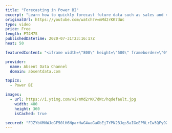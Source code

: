 ```yaml
---
title: "Forecasting in Power BI"
excerpt: "Learn how to quickly forecast future data such as sales and values with the analytics pane in Power BI."
originalUrl: https://youtube.com/watch?v=mMd2rKK7dWc
type: video
price: Free
length: PT4M7S
publishedDateTime: 2020-07-31T23:16:17Z
heat: 50

featuredContent: "<iframe width=\"800\" height=\"500\" frameborder=\"0\" src=\"https://www.youtube.com/embed/mMd2rKK7dWc\" allow=\"accelerometer; autoplay; encrypted-media; gyroscope; picture-in-picture\" allowfullscreen></iframe>"

provider:
  name: Absent Data Channel
  domain: absentdata.com

topics:
  - Power BI

images:
  - url: https://i.ytimg.com/vi/mMd2rKK7dWc/hqdefault.jpg
    width: 480
    height: 360
    isCached: true

secured: "FJZYbXMNWJoGF50lH6NparHwG4waGaObEj7YPN2BJqs5aIGeEPRLrIw3QFy9Z3wPaKxx/7G1W+gkkXe3w+J0HC0j3fwKEf08IDb0mwLzsP8dP3Ttd1F8Dlgr9Mkbuo61JsoLz3h8BNz02uTgJLjREmhHAzm6fUMyOjfK0j1qOH8a+9GJtm/vjLdzxI/IKDUV2ls9bEVa4GSZwfLHA94l3FiLr0V5pl5bC7DNKizJFmZCOhGiUSxHDcy1niRWn/Oyonf4Ejz/TTojkMZWwFZQT67tZ84rHQCpGZLwqBUz3DPVOekW+KUaO2ez2jxwYegVIfigTEI8+o1HRwaF8VTa3M2t7hQ5Z6o9F/SVfm8UQjE60k3cuEA5E+hNfYVqt5OfcA+fCYz2Oze38oZn2lZWmwft5XeN+X1xa8yzX787nPk=;HHICy7To1/1nKWtBFWCqjw=="
---
```


